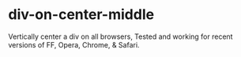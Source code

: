 # div-on-center-middle
Vertically center a div on all browsers, Tested and working for recent versions of FF, Opera, Chrome, & Safari.
